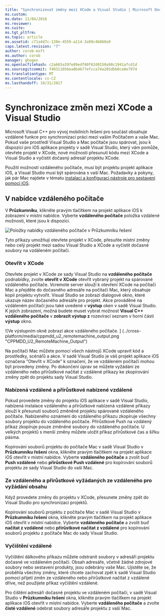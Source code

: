 ```yaml
---
title: "Synchronizovat změny mezi XCode a Visual Studio | Microsoft Docs"
ms.custom: 
ms.date: 11/04/2016
ms.reviewer: 
ms.suite: 
ms.tgt_pltfrm: 
ms.topic: article
ms.assetid: c71a4d7c-120e-4559-a114-3a99c4b860a9
caps.latest.revision: "7"
author: corob-msft
ms.author: corob
manager: ghogen
ms.openlocfilehash: c2a665a397e89edf80f62d0150a98c1941afcd1d
ms.sourcegitcommit: f40311056ea0b4677efcca74a285dbb0ce0e7974
ms.translationtype: MT
ms.contentlocale: cs-CZ
ms.lasthandoff: 10/31/2017
---
```

# <a name="sync-changes-between-xcode-and-visual-studio"></a>Synchronizace změn mezi XCode a Visual Studio
Microsoft Visual C++ pro vývoj mobilních řešení pro součást obsahuje vzdálené funkce pro synchronizaci práci mezi vaším Počítačem a vaše Mac. Pokud vaše prostředí Visual Studio a Mac počítače jsou spárovat, jsou k dispozici pro iOS aplikace projekty v sadě Visual Studio, který vám pomůže, otevřete projekt v XCode, nové možnosti přesunutí kódu mezi XCode a Visual Studio a vyčistit dočasný adresář projektu XCode.  
  
 Použití možností vzdáleného počítače, musí být projektu projekt aplikace iOS, a Visual Studio musí být spárována s vaší Mac. Požadavky a pokyny, jak pár Mac najdete v tématu [instalaci a konfiguraci nástroje pro sestavení pomocí iOS](../cross-platform/install-and-configure-tools-to-build-using-ios.md).  
  
## <a name="the-remote-machine-menu"></a>V nabídce vzdáleného počítače  
 V **Průzkumníku**, klikněte pravým tlačítkem na projekt aplikace iOS k zobrazení v místní nabídce. Vyberte **vzdáleného počítače** položka vzdálené možnosti, které jsou k dispozici.  
  
 ![Položky nabídky vzdáleného počítače v Průzkumníku řešení](../cross-platform/media/cppmdd_u2_remotemachine_menu.jpg "CPPMDD_U2_RemoteMachine_Menu")  
  
 Tyto příkazy umožňují otevřete projekt v XCode, přesuňte místní změny nebo celý projekt mezi sadou Visual Studio a XCode a vyčistit dočasné soubory na vzdáleném počítači.  
  
### <a name="open-in-xcode"></a>Otevřít v XCode  
 Otevřete projekt v XCode ze sady Visual Studio na **vzdáleného počítače** podnabídky, zvolte **otevřít v XCode** otevřít vybraný projekt na spárované vzdáleného počítače. Vcremote server slouží k otevření XCode na počítači Mac a přejděte do dočasného adresáře na počítači Mac, který obsahuje kopii projektu vytvořit. Visual Studio se zobrazí dialogové okno, které ukazuje název dočasného adresáře pro projekt. Akce prováděné na vzdáleném počítači jsou také uvedené v **výstup** oken v sadě Visual Studio. K jejich zobrazení, možná budete muset vybrat možnost **Visual C++ vzdáleného počítače** v **zobrazit výstup z** rozevírací seznam v horní části **výstup** okno.  
  
 ![Ve výstupním okně zobrazí akce vzdáleného počítače. ] (../cross-platform/media/cppmdd_u2_remotemachine_output.png "CPPMDD_U2_RemoteMachine_Output")  
  
 Na počítači Mac můžete pomocí všech nástrojů XCode upravit kód a prostředky, scénářů a akce. V sadě Visual Studio je váš projekt aplikace iOS označena "Otevřít v XCode" k označení, že ve vzdáleném počítači mohou být provedeny změny. Po dokončení úprav se můžete vyžádání ze vzdáleného nebo přírůstkové načítat z vzdálené příkazy ke zkopírování změny zpět do projektu sady Visual Studio.  
  
### <a name="push-to-remote-and-incremental-push-to-remote"></a>Nabízená vzdálené a přírůstkové nabízené vzdálené  
 Pokud provedete změny do projektu iOS aplikace v sadě Visual Studio, nabízená instalace vzdáleného a přírůstkové nabízená vzdálené příkazy slouží k přesunutí souborů změněné projektu spárované vzdáleného počítače. Nabízeného oznámení do vzdáleného příkazu zkopíruje všechny soubory projektu do vzdáleného počítače. Přírůstkové Push na vzdálený příkaz zkopíruje pouze změněné soubory do vzdáleného počítače. U velkých projektů s menší změny můžete uložit příkaz přírůstkové čas a šířku pásma.  
  
 Kopírování souborů projektu do počítače Mac v sadě Visual Studio v **Průzkumníku řešení** okna, klikněte pravým tlačítkem na projekt aplikace iOS otevřít v místní nabídce. Vyberte **vzdáleného počítače** a zvolit buď **Push vzdálené** nebo **přírůstkové Push vzdálené** pro kopírování souborů projektu ze sady Visual Studio do vaší Mac.  
  
### <a name="pull-from-remote-and-incremental-pull-from-remote"></a>Ze vzdáleného a přírůstkové vyžádaných ze vzdáleného pro vyžádání obsahu  
 Když provedete změny do projektu v XCode, přesunete změny zpět do Visual Studio pro synchronizaci projektů.  
  
 Kopírování souborů projektu z počítače Mac v sadě Visual Studio v **Průzkumníku řešení** okna, klikněte pravým tlačítkem na projekt aplikace iOS otevřít v místní nabídce. Vyberte **vzdáleného počítače** a zvolit buď **načítat z vzdálené** nebo **přírůstkové načítat z vzdálené** pro kopírování souborů projektu z počítače Mac do sady Visual Studio.  
  
### <a name="clean-remote"></a>Vyčištění vzdálené  
 Vyčištění dálkového příkazu můžete odstranit soubory v adresáři projektu dočasné ve vzdáleném počítači. Obsah adresáře, včetně žádné zdrojové soubory nebo sestavení produkty, jsou odebrány vaše Mac. Ujistěte se, že proběhla všechny změny, které chcete zachovat zpět k sadě Visual Studio pomocí přijetí změn ze vzdáleného nebo přírůstkové načítat z vzdálené dříve, než použijete příkaz vyčištění vzdálené.  
  
 Pro čištění adresáři dočasné projektu ve vzdáleném počítači, v sadě Visual Studio v **Průzkumníku řešení** okna, klikněte pravým tlačítkem na projekt aplikace iOS otevřít v místní nabídce. Vyberte **vzdáleného počítače** a zvolte **čisté vzdálené** odebrat soubory adresáře projektu z vaší Mac.